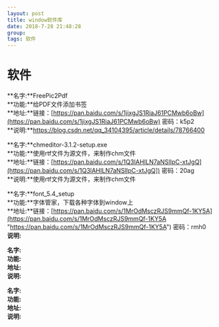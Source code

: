 ```yaml
---
layout: post  
title: window软件库  
date: 2018-7-28 21:48:28  
group:   
tags: 软件  
---
```

# 软件 #  
**名字:**FreePic2Pdf  
**功能:**给PDF文件添加书签  
**地址:**链接：[https://pan.baidu.com/s/1jixgJS1RiaJ61PCMwb6oBw](https://pan.baidu.com/s/1jixgJS1RiaJ61PCMwb6oBw) 密码：k5p2  
**说明:**https://blog.csdn.net/qq_34104395/article/details/78766400  
  
**名字:**chmeditor-3.1.2-setup.exe  
**功能:**使用rtf文件为源文件，来制作chm文件   
**地址:**链接：[https://pan.baidu.com/s/1Q3lAHILN7aNSlIpC-xtJgQ](https://pan.baidu.com/s/1Q3lAHILN7aNSlIpC-xtJgQ]) 密码：20ag  
**说明:**使用rtf文件为源文件，来制作chm文件  

**名字:**font_5.4_setup  
**功能:**字体管家，下载各种字体到window上  
**地址:**链接：[https://pan.baidu.com/s/1MrOdMsczRJS9mmQf-1KY5A](https://pan.baidu.com/s/1MrOdMsczRJS9mmQf-1KY5A "https://pan.baidu.com/s/1MrOdMsczRJS9mmQf-1KY5A") 密码：rmh0  
**说明:**  

**名字:**  
**功能:**  
**地址:**  
**说明:**  

**名字:**  
**功能:**  
**地址:**  
**说明:**  
 

